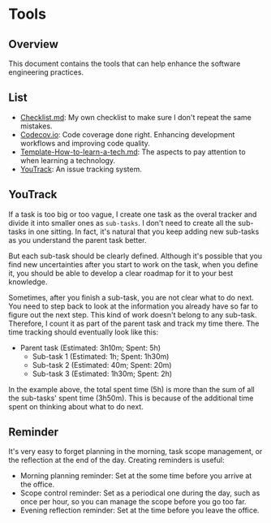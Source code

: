 # Tools

## Overview

This document contains the tools that can help enhance the software engineering practices.

## List

- [Checklist.md](Checklist.md): My own checklist to make sure I don't repeat the same mistakes.
- [Codecov.io](https://codecov.io/): Code coverage done right. Enhancing development workflows and improving code quality.
- [Template-How-to-learn-a-tech.md](Template-How-to-learn-a-tech.md): The aspects to pay attention to when learning a technology.
- [YouTrack](https://www.jetbrains.com/youtrack/): An issue tracking system.

## YouTrack

If a task is too big or too vague, I create one task as the overal tracker and divide it into smaller ones as `sub-tasks`. I don't need to create all the sub-tasks in one sitting. In fact, it's natural that you keep adding new sub-tasks as you understand the parent task better.

But each sub-task should be clearly defined. Although it's possible that you find new uncertainties after you start to work on the task, when you define it, you should be able to develop a clear roadmap for it to your best knowledge.

Sometimes, after you finish a sub-task, you are not clear what to do next. You need to step back to look at the information you already have so far to figure out the next step. This kind of work doesn't belong to any sub-task. Therefore, I count it as part of the parent task and track my time there. The time tracking should eventually look like this:

- Parent task (Estimated: 3h10m; Spent: 5h)
  - Sub-task 1 (Estimated: 1h; Spent: 1h30m)
  - Sub-task 2 (Estimated: 40m; Spent: 20m)
  - Sub-task 3 (Estimated: 1h30m; Spent: 2h)

In the example above, the total spent time (5h) is more than the sum of all the sub-tasks' spent time (3h50m). This is because of the additional time spent on thinking about what to do next.

## Reminder

It's very easy to forget planning in the morning, task scope management, or the reflection at the end of the day. Creating reminders is useful:

- Morning planning reminder: Set at the some time before you arrive at the office.
- Scope control reminder: Set as a periodical one during the day, such as once per hour, so you can manage the scope before you go too far.
- Evening reflection reminder: Set at the time before you leave the office.

